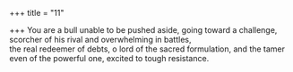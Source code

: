 +++
title = "11"

+++
You are a bull unable to be pushed aside, going toward a challenge,  scorcher of his rival and overwhelming in battles,  
the real redeemer of debts, o lord of the sacred formulation, and the  tamer even of the powerful one, excited to tough resistance.  